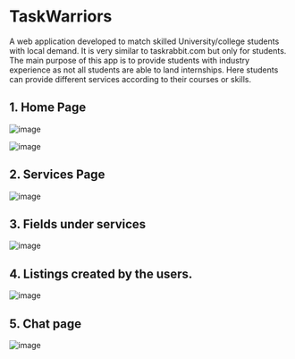 # TaskWarriors

A web application developed to match skilled University/college students with local demand. It is very 
similar to taskrabbit.com but only for students. The main purpose of this app is to provide students with 
industry experience as not all students are able to land internships. Here students can provide different 
services according to their courses or skills.

## 1.	Home Page
![image](https://github.com/Harveer-kalkat/TaskWarriors/assets/69712177/7e0b976b-69b9-493b-aefd-98872f08357b)

![image](https://github.com/Harveer-kalkat/TaskWarriors/assets/69712177/0088a276-578d-416a-9cff-1ce69d9cc25b)

## 2.	Services Page
![image](https://github.com/Harveer-kalkat/TaskWarriors/assets/69712177/23004a4a-694e-4288-a8f2-df189eb037a6)

## 3.	Fields under services
![image](https://github.com/Harveer-kalkat/TaskWarriors/assets/69712177/59b82de0-9989-4344-82f2-b723e5bfa4cb)

## 4.	Listings created by the users.
![image](https://github.com/Harveer-kalkat/TaskWarriors/assets/69712177/36b75282-d205-48d5-b8a9-5bb446fe54b4)

## 5. Chat page
![image](https://github.com/Harveer-kalkat/TaskWarriors/assets/69712177/eff9426f-3f9e-44ca-8805-1d7119cf12ba)



